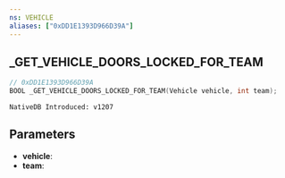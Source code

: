 ```yaml
---
ns: VEHICLE
aliases: ["0xDD1E1393D966D39A"]
---
```

## _GET_VEHICLE_DOORS_LOCKED_FOR_TEAM

```c
// 0xDD1E1393D966D39A
BOOL _GET_VEHICLE_DOORS_LOCKED_FOR_TEAM(Vehicle vehicle, int team);
```

```
NativeDB Introduced: v1207
```

## Parameters
* **vehicle**:
* **team**:
